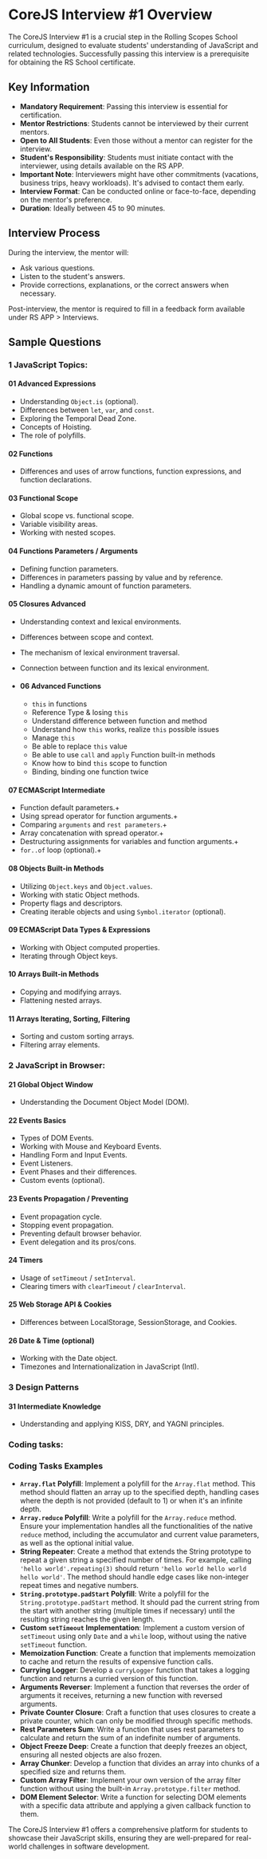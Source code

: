 # CoreJS Interview #1 Overview

The CoreJS Interview #1 is a crucial step in the Rolling Scopes School curriculum, designed to evaluate students' understanding of JavaScript and related technologies. Successfully passing this interview is a prerequisite for obtaining the RS School certificate.

## Key Information

- **Mandatory Requirement**: Passing this interview is essential for certification.
- **Mentor Restrictions**: Students cannot be interviewed by their current mentors.
- **Open to All Students**: Even those without a mentor can register for the interview.
- **Student's Responsibility**: Students must initiate contact with the interviewer, using details available on the RS APP.
- **Important Note**: Interviewers might have other commitments (vacations, business trips, heavy workloads). It's advised to contact them early.
- **Interview Format**: Can be conducted online or face-to-face, depending on the mentor's preference.
- **Duration**: Ideally between 45 to 90 minutes.

## Interview Process

During the interview, the mentor will:

- Ask various questions.
- Listen to the student's answers.
- Provide corrections, explanations, or the correct answers when necessary.

Post-interview, the mentor is required to fill in a feedback form available under RS APP > Interviews.

## Sample Questions

### 1 JavaScript Topics:

#### 01 Advanced Expressions

- Understanding `Object.is` (optional).
- Differences between `let`, `var`, and `const`.
- Exploring the Temporal Dead Zone.
- Concepts of Hoisting.
- The role of polyfills.

#### 02 Functions

- Differences and uses of arrow functions, function expressions, and function declarations.

#### 03 Functional Scope

- Global scope vs. functional scope.
- Variable visibility areas.
- Working with nested scopes.

#### 04 Functions Parameters / Arguments

- Defining function parameters.
- Differences in parameters passing by value and by reference.
- Handling a dynamic amount of function parameters.

#### 05 Closures Advanced

- Understanding context and lexical environments.
- Differences between scope and context.
- The mechanism of lexical environment traversal.
- Connection between function and its lexical environment.

- #### 06 Advanced Functions

  - `this` in functions
  - Reference Type & losing `this`
  - Understand difference between function and method
  - Understand how `this` works, realize `this` possible issues
  - Manage `this`
  - Be able to replace `this` value
  - Be able to use `call` and `apply` Function built-in methods
  - Know how to bind `this` scope to function
  - Binding, binding one function twice

#### 07 ECMAScript Intermediate

- Function default parameters.+
- Using spread operator for function arguments.+
- Comparing `arguments` and `rest parameters`.+
- Array concatenation with spread operator.+
- Destructuring assignments for variables and function arguments.+
- `for..of` loop (optional).+

#### 08 Objects Built-in Methods

- Utilizing `Object.keys` and `Object.values`.
- Working with static Object methods.
- Property flags and descriptors.
- Creating iterable objects and using `Symbol.iterator` (optional).

#### 09 ECMAScript Data Types & Expressions

- Working with Object computed properties.
- Iterating through Object keys.

#### 10 Arrays Built-in Methods

- Copying and modifying arrays.
- Flattening nested arrays.

#### 11 Arrays Iterating, Sorting, Filtering

- Sorting and custom sorting arrays.
- Filtering array elements.

### 2 JavaScript in Browser:

#### 21 Global Object Window

- Understanding the Document Object Model (DOM).

#### 22 Events Basics

- Types of DOM Events.
- Working with Mouse and Keyboard Events.
- Handling Form and Input Events.
- Event Listeners.
- Event Phases and their differences.
- Custom events (optional).

#### 23 Events Propagation / Preventing

- Event propagation cycle.
- Stopping event propagation.
- Preventing default browser behavior.
- Event delegation and its pros/cons.

#### 24 Timers

- Usage of `setTimeout` / `setInterval`.
- Clearing timers with `clearTimeout` / `clearInterval`.

#### 25 Web Storage API & Cookies

- Differences between LocalStorage, SessionStorage, and Cookies.

#### 26 Date & Time (optional)

- Working with the Date object.
- Timezones and Internationalization in JavaScript (Intl).

### 3 Design Patterns

#### 31 Intermediate Knowledge

- Understanding and applying KISS, DRY, and YAGNI principles.

### Coding tasks:

### Coding Tasks Examples

- **`Array.flat` Polyfill**: Implement a polyfill for the `Array.flat` method. This method should flatten an array up to the specified depth, handling cases where the depth is not provided (default to 1) or when it's an infinite depth.
- **`Array.reduce` Polyfill**: Write a polyfill for the `Array.reduce` method. Ensure your implementation handles all the functionalities of the native `reduce` method, including the accumulator and current value parameters, as well as the optional initial value.
- **String Repeater**: Create a method that extends the String prototype to repeat a given string a specified number of times. For example, calling `'hello world'.repeating(3)` should return `'hello world hello world hello world'`. The method should handle edge cases like non-integer repeat times and negative numbers.
- **`String.prototype.padStart` Polyfill**: Write a polyfill for the `String.prototype.padStart` method. It should pad the current string from the start with another string (multiple times if necessary) until the resulting string reaches the given length.
- **Custom `setTimeout` Implementation**: Implement a custom version of `setTimeout` using only `Date` and a `while` loop, without using the native `setTimeout` function.
- **Memoization Function**: Create a function that implements memoization to cache and return the results of expensive function calls.
- **Currying Logger**: Develop a `curryLogger` function that takes a logging function and returns a curried version of this function.
- **Arguments Reverser**: Implement a function that reverses the order of arguments it receives, returning a new function with reversed arguments.
- **Private Counter Closure**: Craft a function that uses closures to create a private counter, which can only be modified through specific methods.
- **Rest Parameters Sum**: Write a function that uses rest parameters to calculate and return the sum of an indefinite number of arguments.
- **Object Freeze Deep**: Create a function that deeply freezes an object, ensuring all nested objects are also frozen.
- **Array Chunker**: Develop a function that divides an array into chunks of a specified size and returns them.
- **Custom Array Filter**: Implement your own version of the array filter function without using the built-in `Array.prototype.filter` method.
- **DOM Element Selector**: Write a function for selecting DOM elements with a specific data attribute and applying a given callback function to them.

The CoreJS Interview #1 offers a comprehensive platform for students to showcase their JavaScript skills, ensuring they are well-prepared for real-world challenges in software development.
